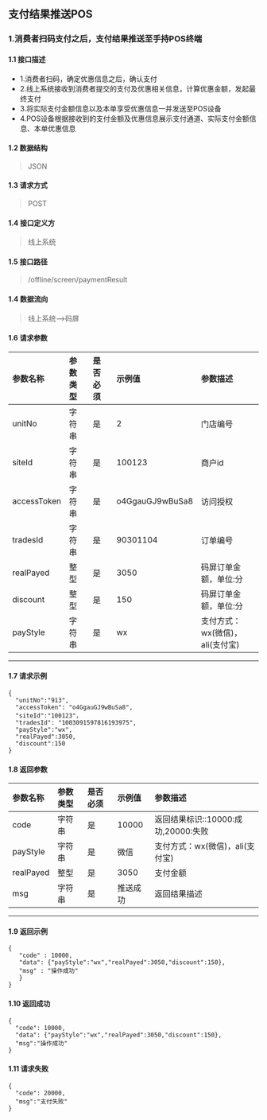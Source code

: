 ## 支付结果推送POS
### 1.消费者扫码支付之后，支付结果推送至手持POS终端
#### 1.1 接口描述
* 1.消费者扫码，确定优惠信息之后，确认支付
* 2.线上系统接收到消费者提交的支付及优惠相关信息，计算优惠金额，发起最终支付
* 3.将实际支付金额信息以及本单享受优惠信息一并发送至POS设备
* 4.POS设备根据接收到的支付金额及优惠信息展示支付通道、实际支付金额信息、本单优惠信息
#### 1.2 数据结构
> JSON
#### 1.3 请求方式
> POST
#### 1.4 接口定义方
> 线上系统
#### 1.5 接口路径
> /offline/screen/paymentResult
#### 1.4 数据流向
> 线上系统-->码屏
#### 1.6 请求参数
| 参数名称 | 参数类型 | 是否必须 | 示例值 | 参数描述  |
| :---         |     :---      |     :--- | :--- | :--- |
| unitNo   | 字符串    | 是    | 2    | 门店编号 |
| siteId   | 字符串    | 是    | 100123    | 商户id |
| accessToken   | 字符串     | 是    | o4GgauGJ9wBuSa8    | 访问授权 |
| tradesId   | 字符串    | 是    |   90301104  | 订单编号 |
| realPayed   | 整型    | 是    |   3050  | 码屏订单金额，单位:分|
| discount   | 整型    | 是    |   150  | 码屏订单金额，单位:分|
| payStyle   | 字符串    | 是    |   wx  | 支付方式：wx(微信)，ali(支付宝)|
--------------------- 
#### 1.7 请求示例
```
{
  "unitNo":"913",
  "accessToken": "o4GgauGJ9wBuSa8",
  "siteId":"100123"，
  "tradesId": "1003091597816193975",
  "payStyle":"wx",
  "realPayed":3050,
  "discount":150
}
```
#### 1.8 返回参数
| 参数名称 | 参数类型 | 是否必须 | 示例值 | 参数描述  |
| :---  |   :-------    |    :---   | :---        | :---        |
| code   | 字符串     | 是            | 10000   |返回结果标识::10000:成功,20000:失败|
| payStyle   | 字符串     | 是    | 微信   |支付方式：wx(微信)，ali(支付宝)|
| realPayed   | 整型     | 是    | 3050   |支付金额|
| msg   | 字符串     | 是    | 推送成功   |返回结果描述|
--------------------- 
#### 1.9 返回示例
 ``` 
{
    "code" : 10000,
    "data": {"payStyle":"wx","realPayed":3050,"discount":150},
    "msg" : "操作成功"
    }
}
```
#### 1.10 返回成功
```
{
  "code": 10000,
  "data": {"payStyle":"wx","realPayed":3050,"discount":150},
  "msg":"操作成功"
}
```
#### 1.11 请求失败
```
{
  "code": 20000,
  "msg":"支付失败"
}
```
